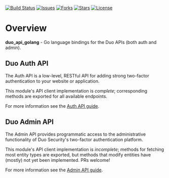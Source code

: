 [![Build Status](https://travis-ci.org/duosecurity/duo_api_golang.svg?branch=master)](https://travis-ci.org/duosecurity/duo_api_golang)
[![Issues](https://img.shields.io/github/issues/duosecurity/duo_api_golang)](https://github.com/duosecurity/duo_api_golang/issues)
[![Forks](https://img.shields.io/github/forks/duosecurity/duo_api_golang)](https://github.com/duosecurity/duo_api_golang/network/members)
[![Stars](https://img.shields.io/github/stars/duosecurity/duo_api_golang)](https://github.com/duosecurity/duo_api_golang/stargazers)
[![License](https://img.shields.io/badge/License-View%20License-orange)](https://github.com/duosecurity/duo_api_golang/blob/master/LICENSE)

# Overview

**duo_api_golang** - Go language bindings for the Duo APIs (both auth and admin).

## Duo Auth API

The Auth API is a low-level, RESTful API for adding strong two-factor authentication to your website or application.

This module's API client implementation is *complete*; corresponding methods are exported for all available endpoints.

For more information see the [Auth API guide](https://duo.com/docs/authapi).

## Duo Admin API

The Admin API provides programmatic access to the administrative functionality of Duo Security's two-factor authentication platform.

This module's API client implementation is *incomplete*; methods for fetching most entity types are exported, but methods that modify entities have (mostly) not yet been implemented. PRs welcome!

For more information see the [Admin API guide](https://duo.com/docs/adminapi).
